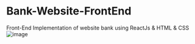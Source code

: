 # Bank-Website-FrontEnd
Front-End Implementation of website bank using ReactJs &amp; HTML &amp; CSS
![image](https://github.com/kirolos100/Bank-Website-FrontEnd/assets/89070775/71e88215-9be5-43f9-8000-033754e9cd91)
